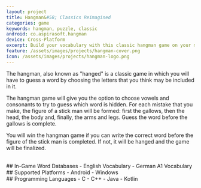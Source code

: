 ```yaml
---
layout: project
title: Hangman&#58; Classics Reimagined
categories: game
keywords: hangman, puzzle, classic
android: co.aspirasoft.hangman
device: Cross-Platform
excerpt: Build your vocabulary with this classic hangman game on your mobile or tablet! This game is part of the Classics Reimagined series.
feature: /assets/images/projects/hangman-cover.png
icon: /assets/images/projects/hangman-logo.png
---
```


The hangman, also known as "hanged" is a classic game in which you will have to guess a word by choosing the letters that you think may be included in it.

The hangman game will give you the option to choose vowels and consonants to try to guess which word is hidden. For each mistake that you make, the figure of a stick man will be formed: first the gallows, then the head, the body and, finally, the arms and legs. Guess the word before the gallows is complete.

You will win the hangman game if you can write the correct word before the figure of the stick man is completed. If not, it will be hanged and the game will be finalized.

<br>
## In-Game Word Databases
- English Vocabulary
- German A1 Vocabulary

<br>
## Supported Platforms
- Android
- Windows

<br>
## Programming Languages
- C
- C++
- Java
- Kotlin
